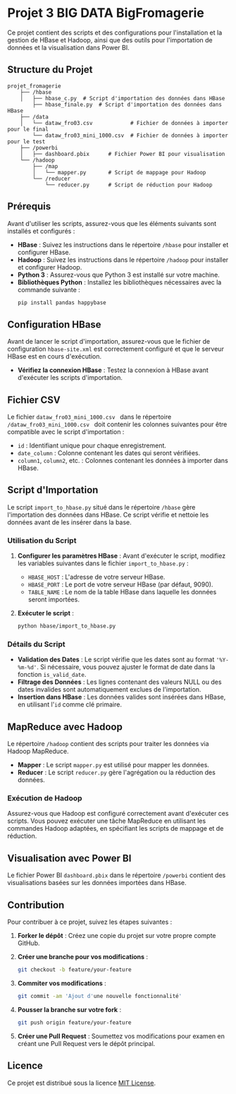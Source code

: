 # Projet 3 BIG DATA BigFromagerie

Ce projet contient des scripts et des configurations pour l'installation et la gestion de HBase et Hadoop, ainsi que des outils pour l'importation de données et la visualisation dans Power BI.

## Structure du Projet

```
projet_fromagerie
    ├── /hbase
    │   ├── hbase_c.py  # Script d'importation des données dans HBase
        ├── hbase_finale.py  # Script d'importation des données dans HBase
    ├── /data
    │   └── dataw_fro03.csv            # Fichier de données à importer pour le final 
        └── dataw_fro03_mini_1000.csv  # Fichier de données à importer pour le test
    ├── /powerbi
    │   ├── dashboard.pbix      # Fichier Power BI pour visualisation
    └── /hadoop
        ├── /map
        │   └── mapper.py       # Script de mappage pour Hadoop
        └── /reducer
            └── reducer.py      # Script de réduction pour Hadoop
```

## Prérequis

Avant d'utiliser les scripts, assurez-vous que les éléments suivants sont installés et configurés :

- **HBase** : Suivez les instructions dans le répertoire `/hbase` pour installer et configurer HBase.
- **Hadoop** : Suivez les instructions dans le répertoire `/hadoop` pour installer et configurer Hadoop.
- **Python 3** : Assurez-vous que Python 3 est installé sur votre machine.
- **Bibliothèques Python** : Installez les bibliothèques nécessaires avec la commande suivante :
  ```bash
  pip install pandas happybase
  ```

## Configuration HBase

Avant de lancer le script d'importation, assurez-vous que le fichier de configuration `hbase-site.xml` est correctement configuré et que le serveur HBase est en cours d'exécution.

- **Vérifiez la connexion HBase** : Testez la connexion à HBase avant d'exécuter les scripts d'importation.

## Fichier CSV

Le fichier `dataw_fro03_mini_1000.csv ` dans le répertoire `/dataw_fro03_mini_1000.csv ` doit contenir les colonnes suivantes pour être compatible avec le script d'importation :

- `id` : Identifiant unique pour chaque enregistrement.
- `date_column` : Colonne contenant les dates qui seront vérifiées.
- `column1`, `column2`, etc. : Colonnes contenant les données à importer dans HBase.

## Script d'Importation

Le script `import_to_hbase.py` situé dans le répertoire `/hbase` gère l'importation des données dans HBase. Ce script vérifie et nettoie les données avant de les insérer dans la base.

### Utilisation du Script

1. **Configurer les paramètres HBase** : Avant d'exécuter le script, modifiez les variables suivantes dans le fichier `import_to_hbase.py` :

   - `HBASE_HOST` : L'adresse de votre serveur HBase.
   - `HBASE_PORT` : Le port de votre serveur HBase (par défaut, 9090).
   - `TABLE_NAME` : Le nom de la table HBase dans laquelle les données seront importées.

2. **Exécuter le script** :
   ```bash
   python hbase/import_to_hbase.py
   ```

### Détails du Script

- **Validation des Dates** : Le script vérifie que les dates sont au format `'%Y-%m-%d'`. Si nécessaire, vous pouvez ajuster le format de date dans la fonction `is_valid_date`.
- **Filtrage des Données** : Les lignes contenant des valeurs NULL ou des dates invalides sont automatiquement exclues de l'importation.
- **Insertion dans HBase** : Les données valides sont insérées dans HBase, en utilisant l'`id` comme clé primaire.

## MapReduce avec Hadoop

Le répertoire `/hadoop` contient des scripts pour traiter les données via Hadoop MapReduce.

- **Mapper** : Le script `mapper.py` est utilisé pour mapper les données.
- **Reducer** : Le script `reducer.py` gère l'agrégation ou la réduction des données.

### Exécution de Hadoop

Assurez-vous que Hadoop est configuré correctement avant d'exécuter ces scripts. Vous pouvez exécuter une tâche MapReduce en utilisant les commandes Hadoop adaptées, en spécifiant les scripts de mappage et de réduction.

## Visualisation avec Power BI

Le fichier Power BI `dashboard.pbix` dans le répertoire `/powerbi` contient des visualisations basées sur les données importées dans HBase.


## Contribution

Pour contribuer à ce projet, suivez les étapes suivantes :

1. **Forker le dépôt** : Créez une copie du projet sur votre propre compte GitHub.

2. **Créer une branche pour vos modifications** :
   ```bash
   git checkout -b feature/your-feature
   ```

3. **Commiter vos modifications** :
   ```bash
   git commit -am 'Ajout d'une nouvelle fonctionnalité'
   ```

4. **Pousser la branche sur votre fork** :
   ```bash
   git push origin feature/your-feature
   ```

5. **Créer une Pull Request** : Soumettez vos modifications pour examen en créant une Pull Request vers le dépôt principal.

## Licence

Ce projet est distribué sous la licence [MIT License](LICENSE).
